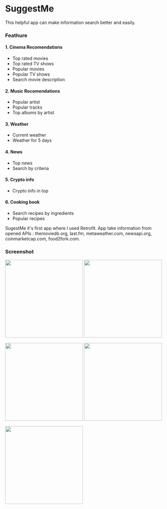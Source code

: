# SuggestMe

This helpful app can make information search better and easily.

### Feathure
#### 1. Cinema Recomendations
  * Top rated movies
  * Top rated TV shows
  * Popular movies
  * Popular TV shows
  * Search movie description
#### 2. Music Recomendations
  * Popular artist
  * Popular tracks
  * Top albums by artist
#### 3. Weather
  * Current weather
  * Weather for 5 days
#### 4. News
  * Top news
  * Search by criteria
#### 5. Crypto info
  * Crypto info in top
#### 6. Cooking book
  * Search recipes by ingredients
  * Popular recipes

SugestMe it's first app where I used Retrofit. App take information from opened APIs : 
themoviedb.org, last.fm, metaweather.com, newsapi.org, coinmarketcap.com, food2fork.com.

### Screenshot
<img src="https://user-images.githubusercontent.com/23574179/46915880-f2d96400-cfba-11e8-9f3a-65d1e450da9a.jpg" width=250/> <img src="https://user-images.githubusercontent.com/23574179/46915903-48157580-cfbb-11e8-8838-54278d7758de.jpg" width=250/>

<img src="https://user-images.githubusercontent.com/23574179/46915910-5bc0dc00-cfbb-11e8-8fd4-48c1a4eec313.jpg" width=250/> <img src="https://user-images.githubusercontent.com/23574179/46915920-9aef2d00-cfbb-11e8-8482-c07fe3374af2.jpg" width=250/>

<img src="https://user-images.githubusercontent.com/23574179/46915914-7eeb8b80-cfbb-11e8-902f-9b4b2153109f.jpg" width=250/>



